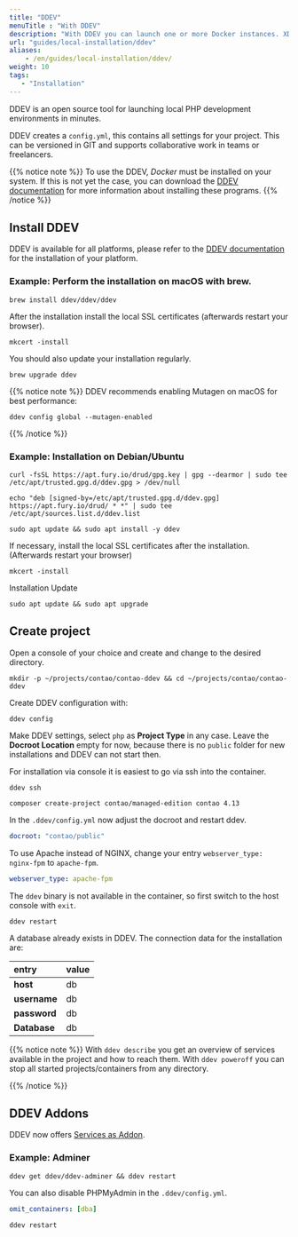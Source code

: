 ```yaml
---
title: "DDEV"
menuTitle : "With DDEV"
description: "With DDEV you can launch one or more Docker instances. XDEBUG, MariaDB and MySQL in different versions, PHP and much more."
url: "guides/local-installation/ddev"
aliases:
    - /en/guides/local-installation/ddev/
weight: 10
tags: 
   - "Installation"
---
```


DDEV is an open source tool for launching local PHP development environments in minutes.

DDEV creates a `config.yml`, this contains all settings for your project. This can be versioned in GIT and supports collaborative work in teams or freelancers.

{{% notice note %}}
To use the DDEV, _Docker_ must be installed on your system. If this is not yet
the case, you can download the 
[DDEV documentation](https://ddev.readthedocs.io/en/stable/users/install/docker-installation/) for 
more information about installing these programs.
{{% /notice %}}


## Install DDEV

DDEV is available for all platforms, please refer to the [DDEV documentation](https://ddev.readthedocs.io/en/stable/users/install/ddev-installation/) for the installation of your platform.


### Example: Perform the installation on macOS with __brew__.

```shell
brew install ddev/ddev/ddev
```

After the installation install the local SSL certificates (afterwards restart your browser).

```shell
mkcert -install
```

You should also update your installation regularly.

```shell
brew upgrade ddev
```

{{% notice note %}}
DDEV recommends enabling Mutagen on macOS for best performance:

```shell
ddev config global --mutagen-enabled
```
{{% /notice %}}


### Example: Installation on Debian/Ubuntu

```shell
curl -fsSL https://apt.fury.io/drud/gpg.key | gpg --dearmor | sudo tee /etc/apt/trusted.gpg.d/ddev.gpg > /dev/null

echo "deb [signed-by=/etc/apt/trusted.gpg.d/ddev.gpg] https://apt.fury.io/drud/ * *" | sudo tee /etc/apt/sources.list.d/ddev.list

sudo apt update && sudo apt install -y ddev
```

If necessary, install the local SSL certificates after the installation. (Afterwards restart your browser)

```shell
mkcert -install
```

Installation Update

```shell
sudo apt update && sudo apt upgrade
```

## Create project

Open a console of your choice and create and change to the desired directory.

```shell
mkdir -p ~/projects/contao/contao-ddev && cd ~/projects/contao/contao-ddev
```

Create DDEV configuration with:

```shell
ddev config
```

Make DDEV settings, select `php` as __Project Type__ in any case. Leave the __Docroot Location__ empty for now, because there is no `public` folder for new installations and DDEV can not start then.

For installation via console it is easiest to go via ssh into the container.

```shell
ddev ssh
```

```shell
composer create-project contao/managed-edition contao 4.13
```

In the `.ddev/config.yml` now adjust the docroot and restart ddev.

```yml
docroot: "contao/public"
```

To use Apache instead of NGINX, change your entry `webserver_type: nginx-fpm` to `apache-fpm`.

```yml
webserver_type: apache-fpm
```

The `ddev` binary is not available in the container, so first switch to the host console with `exit`.

```shell
ddev restart
```

A database already exists in DDEV. The connection data for the installation are:

| entry | value |
|:--------------------|:----------------------|
| **host** | db |
| **username** | db |
| **password** | db |
| **Database** | db |

{{% notice note %}}
With `ddev describe` you get an overview of services available in the project and how to reach them. With `ddev poweroff` you can stop all started projects/containers from any directory.

{{% /notice %}}

## DDEV Addons

DDEV now offers [Services as Addon](https://ddev.readthedocs.io/en/latest/users/extend/additional-services/).

### Example: Adminer

```shell
ddev get ddev/ddev-adminer && ddev restart
```

You can also disable PHPMyAdmin in the `.ddev/config.yml`. 

```yml
omit_containers: [dba]
```

```shell
ddev restart
```
